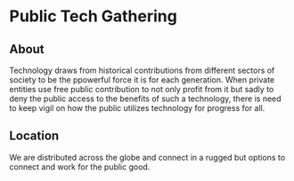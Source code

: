 # Public Tech Gathering
## About
Technology draws from historical contributions from different sectors of society to be the ppowerful force it is for each generation. When private entities use free public contribution to not only profit from it but sadly to deny the public access to the benefits of such a technology, there is need to keep vigil on how the public utilizes technology for progress for all. 

## Location
We are distributed across the globe and connect in a rugged but <antifragile> options to connect and work for the public good. 
